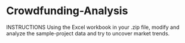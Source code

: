 # Crowdfunding-Analysis
INSTRUCTIONS
Using the Excel workbook in your .zip file, modify and analyze the sample-project data and try to uncover market trends.
